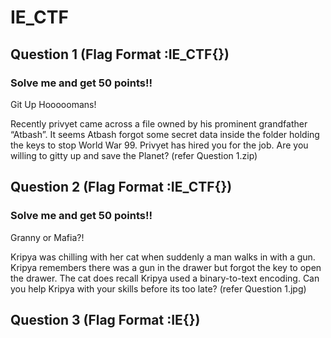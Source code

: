 # IE_CTF

## Question 1 (Flag Format :IE_CTF{})

### Solve me and get 50 points!!

Git Up Hooooomans!

Recently privyet came across a file owned by his prominent grandfather “Atbash”. It seems Atbash forgot some secret data inside the folder holding the keys to stop World War 99. Privyet has hired you for the job. Are you willing to gitty up and save the Planet?
(refer Question 1.zip)




## Question 2 (Flag Format :IE_CTF{})

### Solve me and get 50 points!!

Granny or Mafia?!

Kripya was chilling with her cat when suddenly a man walks in with a gun. Kripya remembers there was a gun in the drawer but forgot the key to open the drawer. The cat does recall Kripya used a binary-to-text encoding. Can you help Kripya with your skills before its too late? 
(refer Question 1.jpg)


## Question 3 (Flag Format :IE{})
